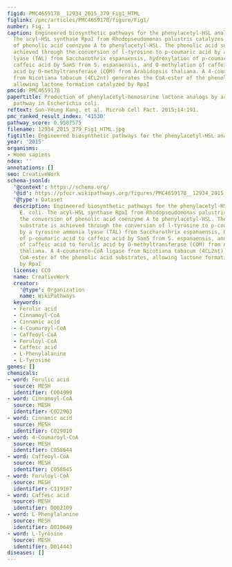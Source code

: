 ```yaml
---
figid: PMC4659178__12934_2015_379_Fig1_HTML
figlink: /pmc/articles/PMC4659178/figure/Fig1/
number: Fig. 1
caption: Engineered biosynthetic pathways for the phenylacetyl-HSL analogs in E. coli.
  The acyl-HSL synthase RpaI from Rhodopseudomonas palustris catalyzes the conversion
  of phenolic acid coenzyme A to phenylacetyl-HSL. The phenolic acid substrate is
  achieved through the conversion of l-tyrosine to p-coumaric acid by a tyrosine ammonia
  lyase (TAL) from Saccharothrix espanaensis, hydroxylation of p-coumaric acid to
  caffeic acid by Sam5 from S. espanaensis, and O-methylation of caffeic acid to ferulic
  acid by O-methyltransferase (COM) from Arabidopsis thaliana. A 4-coumarate-CoA ligase
  from Nicotiana tabacum (4CL2nt) generates the CoA-ester of the phenolic acid substrates,
  allowing lactone formation catalyzed by RpaI
pmcid: PMC4659178
papertitle: Production of phenylacetyl-homoserine lactone analogs by artificial biosynthetic
  pathway in Escherichia coli.
reftext: Sun-Young Kang, et al. Microb Cell Fact. 2015;14:191.
pmc_ranked_result_index: '41530'
pathway_score: 0.9587575
filename: 12934_2015_379_Fig1_HTML.jpg
figtitle: Engineered biosynthetic pathways for the phenylacetyl-HSL analogs in E
year: '2015'
organisms:
- Homo sapiens
ndex: ''
annotations: []
seo: CreativeWork
schema-jsonld:
  '@context': https://schema.org/
  '@id': https://pfocr.wikipathways.org/figures/PMC4659178__12934_2015_379_Fig1_HTML.html
  '@type': Dataset
  description: Engineered biosynthetic pathways for the phenylacetyl-HSL analogs in
    E. coli. The acyl-HSL synthase RpaI from Rhodopseudomonas palustris catalyzes
    the conversion of phenolic acid coenzyme A to phenylacetyl-HSL. The phenolic acid
    substrate is achieved through the conversion of l-tyrosine to p-coumaric acid
    by a tyrosine ammonia lyase (TAL) from Saccharothrix espanaensis, hydroxylation
    of p-coumaric acid to caffeic acid by Sam5 from S. espanaensis, and O-methylation
    of caffeic acid to ferulic acid by O-methyltransferase (COM) from Arabidopsis
    thaliana. A 4-coumarate-CoA ligase from Nicotiana tabacum (4CL2nt) generates the
    CoA-ester of the phenolic acid substrates, allowing lactone formation catalyzed
    by RpaI
  license: CC0
  name: CreativeWork
  creator:
    '@type': Organization
    name: WikiPathways
  keywords:
  - Ferulic acid
  - Cinnamoyl-CoA
  - Cinnamic acid
  - 4-Coumaroyl-CoA
  - Caffeoyl-CoA
  - Feruloyl-CoA
  - Caffeic acid
  - L-Phenylalanine
  - L-Tyrosine
genes: []
chemicals:
- word: Ferulic acid
  source: MESH
  identifier: C004999
- word: Cinnamoyl-CoA
  source: MESH
  identifier: C022903
- word: Cinnamic acid
  source: MESH
  identifier: C029010
- word: 4-Coumaroyl-CoA
  source: MESH
  identifier: C058644
- word: Caffeoyl-CoA
  source: MESH
  identifier: C058645
- word: Feruloyl-CoA
  source: MESH
  identifier: C119167
- word: Caffeic acid
  source: MESH
  identifier: D002109
- word: L-Phenylalanine
  source: MESH
  identifier: D010649
- word: L-Tyrosine
  source: MESH
  identifier: D014443
diseases: []
---
```

